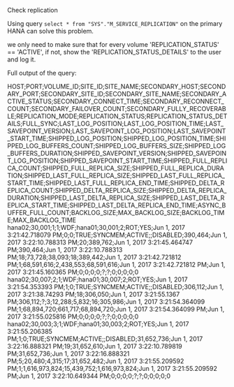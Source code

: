 Check replication


Using query `select * from "SYS"."M_SERVICE_REPLICATION"` on the primary HANA can solve this problem.

we only need to make sure that for every volume 'REPLICATION_STATUS' == 'ACTIVE', if not, show the 'REPLICATION_STATUS_DETAILS' to the user and log it.


Full output of the query:

HOST;PORT;VOLUME_ID;SITE_ID;SITE_NAME;SECONDARY_HOST;SECONDARY_PORT;SECONDARY_SITE_ID;SECONDARY_SITE_NAME;SECONDARY_ACTIVE_STATUS;SECONDARY_CONNECT_TIME;SECONDARY_RECONNECT_COUNT;SECONDARY_FAILOVER_COUNT;SECONDARY_FULLY_RECOVERABLE;REPLICATION_MODE;REPLICATION_STATUS;REPLICATION_STATUS_DETAILS;FULL_SYNC;LAST_LOG_POSITION;LAST_LOG_POSITION_TIME;LAST_SAVEPOINT_VERSION;LAST_SAVEPOINT_LOG_POSITION;LAST_SAVEPOINT_START_TIME;SHIPPED_LOG_POSITION;SHIPPED_LOG_POSITION_TIME;SHIPPED_LOG_BUFFERS_COUNT;SHIPPED_LOG_BUFFERS_SIZE;SHIPPED_LOG_BUFFERS_DURATION;SHIPPED_SAVEPOINT_VERSION;SHIPPED_SAVEPOINT_LOG_POSITION;SHIPPED_SAVEPOINT_START_TIME;SHIPPED_FULL_REPLICA_COUNT;SHIPPED_FULL_REPLICA_SIZE;SHIPPED_FULL_REPLICA_DURATION;SHIPPED_LAST_FULL_REPLICA_SIZE;SHIPPED_LAST_FULL_REPLICA_START_TIME;SHIPPED_LAST_FULL_REPLICA_END_TIME;SHIPPED_DELTA_REPLICA_COUNT;SHIPPED_DELTA_REPLICA_SIZE;SHIPPED_DELTA_REPLICA_DURATION;SHIPPED_LAST_DELTA_REPLICA_SIZE;SHIPPED_LAST_DELTA_REPLICA_START_TIME;SHIPPED_LAST_DELTA_REPLICA_END_TIME;ASYNC_BUFFER_FULL_COUNT;BACKLOG_SIZE;MAX_BACKLOG_SIZE;BACKLOG_TIME;MAX_BACKLOG_TIME
hana02;30,001;1;1;WDF;hana01;30,001;2;ROT;YES;Jun 1, 2017 3:21:42.718079 PM;0;0;TRUE;SYNCMEM;ACTIVE;;DISABLED;390,464;Jun 1, 2017 3:22:10.788313 PM;20;389,762;Jun 1, 2017 3:21:45.464747 PM;390,464;Jun 1, 2017 3:22:10.788313 PM;18;73,728;38,093;18;389,442;Jun 1, 2017 3:21:42.721812 PM;1;68,591,616;2,438,553;68,591,616;Jun 1, 2017 3:21:42.721812 PM;Jun 1, 2017 3:21:45.160365 PM;0;0;0;0;?;?;0;0;0;0;0
hana02;30,007;2;1;WDF;hana01;30,007;2;ROT;YES;Jun 1, 2017 3:21:54.353393 PM;1;0;TRUE;SYNCMEM;ACTIVE;;DISABLED;306,112;Jun 1, 2017 3:21:38.74293 PM;18;306,050;Jun 1, 2017 3:21:55.1367 PM;306,112;?;3;12,288;5,832;16;305,986;Jun 1, 2017 3:21:54.364099 PM;1;68,894,720;661,717;68,894,720;Jun 1, 2017 3:21:54.364099 PM;Jun 1, 2017 3:21:55.025816 PM;0;0;0;0;?;?;0;0;0;0;0
hana02;30,003;3;1;WDF;hana01;30,003;2;ROT;YES;Jun 1, 2017 3:21:55.206385 PM;1;0;TRUE;SYNCMEM;ACTIVE;;DISABLED;31,652,736;Jun 1, 2017 3:22:16.888321 PM;19;31,652,610;Jun 1, 2017 3:22:10.789819 PM;31,652,736;Jun 1, 2017 3:22:16.888321 PM;5;20,480;4,315;17;31,652,482;Jun 1, 2017 3:21:55.209592 PM;1;1,616,973,824;15,439,752;1,616,973,824;Jun 1, 2017 3:21:55.209592 PM;Jun 1, 2017 3:22:10.649344 PM;0;0;0;0;?;?;0;0;0;0;0
